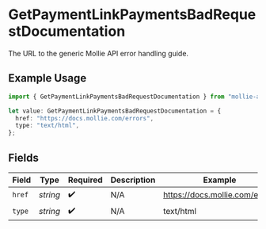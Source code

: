 # GetPaymentLinkPaymentsBadRequestDocumentation

The URL to the generic Mollie API error handling guide.

## Example Usage

```typescript
import { GetPaymentLinkPaymentsBadRequestDocumentation } from "mollie-api-typescript/models/operations";

let value: GetPaymentLinkPaymentsBadRequestDocumentation = {
  href: "https://docs.mollie.com/errors",
  type: "text/html",
};
```

## Fields

| Field                          | Type                           | Required                       | Description                    | Example                        |
| ------------------------------ | ------------------------------ | ------------------------------ | ------------------------------ | ------------------------------ |
| `href`                         | *string*                       | :heavy_check_mark:             | N/A                            | https://docs.mollie.com/errors |
| `type`                         | *string*                       | :heavy_check_mark:             | N/A                            | text/html                      |
